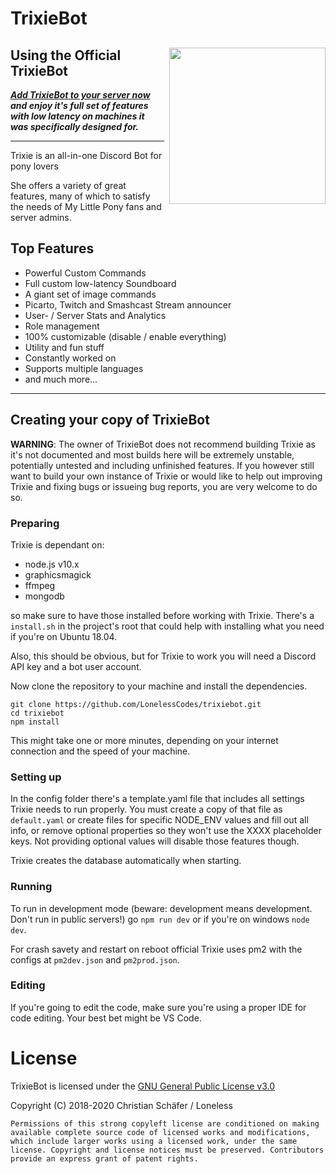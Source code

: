 # TrixieBot

<div>

<img src="https://discordbots.org/api/widget/397037692963258368.png" width="250" style="float:right; margin-left: .5rem" />

## Using the Official TrixieBot

***[Add TrixieBot to your server now](https://trixie.loneless.art/invite) and enjoy it's full set of features with low latency on machines it was specifically designed for.***

</div>

---
Trixie is an all-in-one Discord Bot for pony lovers

She offers a variety of great features, many of which to satisfy the needs of My Little Pony fans and server admins.

## Top Features

* Powerful Custom Commands
* Full custom low-latency Soundboard
* A giant set of image commands
* Picarto, Twitch and Smashcast Stream announcer
* User- / Server Stats and Analytics
* Role management
* 100% customizable (disable / enable everything)
* Utility and fun stuff
* Constantly worked on
* Supports multiple languages
* and much more...

---
## Creating your copy of TrixieBot

**WARNING**: The owner of TrixieBot does not recommend building Trixie as it's not documented and most builds here will be extremely unstable, potentially untested and including unfinished features.
If you however still want to build your own instance of Trixie or would like to help out improving Trixie and fixing bugs or issueing bug reports, you are very welcome to do so.

### Preparing

Trixie is dependant on:
* node.js v10.x
* graphicsmagick
* ffmpeg
* mongodb

so make sure to have those installed before working with Trixie. There's a `install.sh` in the project's root that could help with installing what you need if you're on Ubuntu 18.04.

Also, this should be obvious, but for Trixie to work you will need a Discord API key and a bot user account.

Now clone the repository to your machine and install the dependencies.

```
git clone https://github.com/LonelessCodes/trixiebot.git
cd trixiebot
npm install
```

This might take one or more minutes, depending on your internet connection and the speed of your machine.

### Setting up

In the config folder there's a template.yaml file that includes all settings Trixie needs to run properly. You must create a copy of that file as `default.yaml` or create files for specific NODE_ENV values and fill out all info, or remove optional properties so they won't use the XXXX placeholder keys. Not providing optional values will disable those features though.

Trixie creates the database automatically when starting.

### Running

To run in development mode (beware: development means development. Don't run in public servers!) go `npm run dev` or if you're on windows `node dev`.

For crash savety and restart on reboot official Trixie uses pm2 with the configs at `pm2dev.json` and `pm2prod.json`.

### Editing

If you're going to edit the code, make sure you're using a proper IDE for code editing. Your best bet might be VS Code.

# License

TrixieBot is licensed under the [GNU General Public License v3.0](LICENSE)

Copyright (C) 2018-2020 Christian Schäfer / Loneless

`Permissions of this strong copyleft license are conditioned on making available complete source code of licensed works and modifications, which include larger works using a licensed work, under the same license. Copyright and license notices must be preserved. Contributors provide an express grant of patent rights.`
